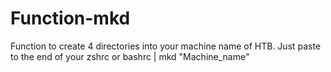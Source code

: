 # Function-mkd
Function to create 4 directories into your machine name of HTB. Just paste to the end of your zshrc or bashrc | mkd "Machine_name" 
